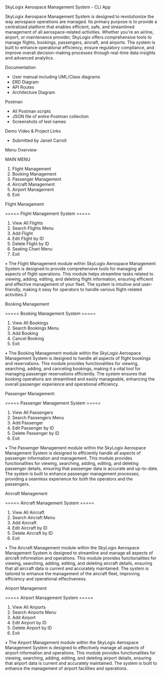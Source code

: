 SkyLogix Aerospace Management System - CLI App

SkyLogix Aerospace Management System is designed to revolutionize the way aerospace operations are managed. Its primary purpose is to provide a centralized platform that enables efficient, safe, and streamlined management of all aerospace-related activities. Whether you're an airline, airport, or maintenance provider, SkyLogix offers comprehensive tools to manage flights, bookings, passengers, aircraft, and airports. The system is built to enhance operational efficiency, ensure regulatory compliance, and improve overall decision-making processes through real-time data insights and advanced analytics.

Documentation
- User manual including UML/Class diagrams
- ERD Diagram
- API Routes
- Architecture Diagram

Postman
- All Postman scripts
- JSON file of entire Postman collection
- Screenshots of test names

Demo Video & Project Links
- Submitted by Janeil Carroll


Menu Overview

MAIN MENU 
1. Flight Management
2. Booking Management
3. Passenger Management
4. Aircraft Management
5. Airport Management
6. Exit

Flight Management

===== Flight Management System =====
1. View All Flights
2. Search Flights Menu
3. Add Flight
4. Edit Flight by ID
5. Delete Flight by ID
6. Seating Chart Menu
7. Exit

•	The Flight Management module within SkyLogix Aerospace Management System is designed to provide comprehensive tools for managing all aspects of flight operations. This module helps streamline tasks related to viewing, adding, editing, and deleting flight information, ensuring efficient and effective management of your fleet. The system is intuitive and user-friendly, making it easy for operators to handle various flight-related activities.3

Booking Management

===== Booking Management System =====
1. View All Bookings
2. Search Bookings Menu
3. Add Booking
4. Cancel Booking
5. Exit

•	The Booking Management module within the SkyLogix Aerospace Management System is designed to handle all aspects of flight bookings and reservations. This module provides functionalities for viewing, searching, adding, and canceling bookings, making it a vital tool for managing passenger reservations efficiently. The system ensures that booking operations are streamlined and easily manageable, enhancing the overall passenger experience and operational efficiency.

Passenger Management:

===== Passenger Management System =====
1. View All Passengers
2. Search Passengers Menu
3. Add Passenger
4. Edit Passenger by ID
5. Delete Passenger by ID
6. Exit

•	The Passenger Management module within the SkyLogix Aerospace Management System is designed to efficiently handle all aspects of passenger information and management. This module provides functionalities for viewing, searching, adding, editing, and deleting passenger details, ensuring that passenger data is accurate and up-to-date. The system is built to enhance passenger management processes, providing a seamless experience for both the operators and the passengers.

Aircraft Management

===== Aircraft Management System =====
1. View All Aircraft
2. Search Aircraft Menu
3. Add Aircraft
4. Edit Aircraft by ID
5. Delete Aircraft by ID
6. Exit

•	The Aircraft Management module within the SkyLogix Aerospace Management System is designed to streamline and manage all aspects of aircraft information and operations. This module provides functionalities for viewing, searching, adding, editing, and deleting aircraft details, ensuring that all aircraft data is current and accurately maintained. The system is tailored to enhance the management of the aircraft fleet, improving efficiency and operational effectiveness.

Airport Management

===== Airport Management System =====
1. View All Airports
2. Search Airports Menu
3. Add Airport
4. Edit Airport by ID
5. Delete Airport by ID
6. Exit

•	The Airport Management module within the SkyLogix Aerospace Management System is designed to effectively manage all aspects of airport information and operations. This module provides functionalities for viewing, searching, adding, editing, and deleting airport details, ensuring that airport data is current and accurately maintained. The system is built to enhance the management of airport facilities and operations.
